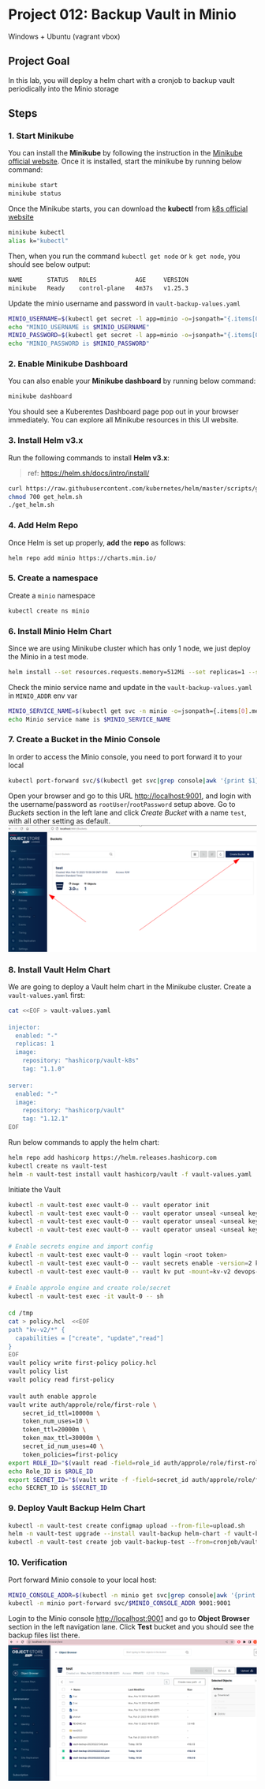 # Project 012: Backup Vault in Minio

<!--
Windows Only
-->

Windows + Ubuntu (vagrant vbox)

## Project Goal

In this lab, you will deploy a helm chart with a cronjob to backup vault periodically into the Minio storage

## Steps

### 1. Start Minikube

You can install the **Minikube** by following the instruction in the [Minikube official website](https://minikube.sigs.k8s.io/docs/start/). Once it is installed, start the minikube by running below command:

```bash
minikube start
minikube status
```

Once the Minikube starts, you can download the **kubectl** from [k8s official website](https://kubernetes.io/docs/tasks/tools/)

```bash
minikube kubectl
alias k="kubectl"
```

Then, when you run the command `kubectl get node` or `k get node`, you should see below output:

```bash
NAME       STATUS   ROLES           AGE     VERSION
minikube   Ready    control-plane   4m37s   v1.25.3
```

Update the minio username and password in `vault-backup-values.yaml`

```bash
MINIO_USERNAME=$(kubectl get secret -l app=minio -o=jsonpath="{.items[0].data.rootUser}"|base64 -d)
echo "MINIO_USERNAME is $MINIO_USERNAME"
MINIO_PASSWORD=$(kubectl get secret -l app=minio -o=jsonpath="{.items[0].data.rootPassword}"|base64 -d)
echo "MINIO_PASSWORD is $MINIO_PASSWORD"
```

### 2. Enable Minikube Dashboard

You can also enable your **Minikube dashboard** by running below command:

```bash
minikube dashboard
```

You should see a Kuberentes Dashboard page pop out in your browser immediately. You can explore all Minikube resources in this UI website.

### 3. Install Helm v3.x

Run the following commands to install **Helm v3.x**:
> ref: <https://helm.sh/docs/intro/install/>

```bash
curl https://raw.githubusercontent.com/kubernetes/helm/master/scripts/get-helm-3 > get_helm.sh
chmod 700 get_helm.sh
./get_helm.sh
```

### 4. Add Helm Repo

Once Helm is set up properly, **add** the **repo** as follows:

```bash
helm repo add minio https://charts.min.io/
```

### 5. Create a namespace

Create a `minio` namespace

```bash
kubectl create ns minio
```

### 6. Install Minio Helm Chart

Since we are using Minikube cluster which has only 1 node, we just deploy the Minio in a test mode.

```bash
helm install --set resources.requests.memory=512Mi --set replicas=1 --set mode=standalone --set rootUser=rootuser,rootPassword=Test1234! --generate-name minio/minio
```

Check the minio service name and update in the `vault-backup-values.yaml` in `MINIO_ADDR` env var

```bash
MINIO_SERVICE_NAME=$(kubectl get svc -n minio -o=jsonpath={.items[0].metadata.name})
echo Minio service name is $MINIO_SERVICE_NAME
```

### 7. Create a Bucket in the Minio Console

In order to access the Minio console, you need to port forward it to your local

```bash
kubectl port-forward svc/$(kubectl get svc|grep console|awk '{print $1}') 9001:9001
```

Open your browser and go to this URL [http://localhost:9001](http://localhost:9001), and login with the username/password as `rootUser`/`rootPassword` setup above. Go to *Buckets* section in the left lane and click *Create Bucket* with a name `test`, with all other setting as default.
![minio-bucket.png](images/minio-bucket.png)

### 8. Install Vault Helm Chart

We are going to deploy a Vault helm chart in the Minikube cluster. Create a `vault-values.yaml` first:

```bash
cat <<EOF > vault-values.yaml

injector:
  enabled: "-"
  replicas: 1
  image:
    repository: "hashicorp/vault-k8s"
    tag: "1.1.0"

server:
  enabled: "-"
  image:
    repository: "hashicorp/vault"
    tag: "1.12.1"
EOF
```

Run below commands to apply the helm chart:

```bash
helm repo add hashicorp https://helm.releases.hashicorp.com
kubectl create ns vault-test
helm -n vault-test install vault hashicorp/vault -f vault-values.yaml
```

Initiate the Vault

```bash
kubectl -n vault-test exec vault-0 -- vault operator init
kubectl -n vault-test exec vault-0 -- vault operator unseal <unseal key from .vault.key>
kubectl -n vault-test exec vault-0 -- vault operator unseal <unseal key from .vault.key>
kubectl -n vault-test exec vault-0 -- vault operator unseal <unseal key from .vault.key>

# Enable secrets engine and import config
kubectl -n vault-test exec vault-0 -- vault login <root token>
kubectl -n vault-test exec vault-0 -- vault secrets enable -version=2 kv-v2 
kubectl -n vault-test exec vault-0 -- vault kv put -mount=kv-v2 devops-secret username=root password=changeme

# Enable approle engine and create role/secret
kubectl -n vault-test exec -it vault-0 -- sh

cd /tmp
cat > policy.hcl  <<EOF
path "kv-v2/*" {
  capabilities = ["create", "update","read"]
}
EOF
vault policy write first-policy policy.hcl
vault policy list
vault policy read first-policy

vault auth enable approle
vault write auth/approle/role/first-role \
    secret_id_ttl=10000m \
    token_num_uses=10 \
    token_ttl=20000m \
    token_max_ttl=30000m \
    secret_id_num_uses=40 \
    token_policies=first-policy
export ROLE_ID="$(vault read -field=role_id auth/approle/role/first-role/role-id)"
echo Role_ID is $ROLE_ID
export SECRET_ID="$(vault write -f -field=secret_id auth/approle/role/first-role/secret-id)"
echo SECRET_ID is $SECRET_ID
```

### 9. Deploy Vault Backup Helm Chart

```bash
kubectl -n vault-test create configmap upload --from-file=upload.sh
helm -n vault-test upgrade --install vault-backup helm-chart -f vault-backup-values.yaml
kubectl -n vault-test create job vault-backup-test --from=cronjob/vault-backup-cronjob
```

### 10. Verification

Port forward Minio console to your local host:

```bash
MINIO_CONSOLE_ADDR=$(kubectl -n minio get svc|grep console|awk '{print $1}')
kubectl -n minio port-forward svc/$MINIO_CONSOLE_ADDR 9001:9001
```

Login to the Minio console [http://localhost:9001](http://localhost:9001) and go to **Object Browser** section in the left navigation lane. Click **Test** bucket and you should see the backup files list there.
![minio-console.png](images/minio-console.png)

<!--
Reference

[Minio Helm Deployment](https://github.com/minio/minio/tree/master/helm/minio)
-->
